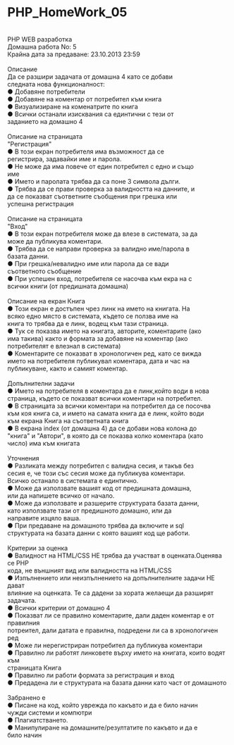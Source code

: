 PHP_HomeWork_05
===============
<br>
PHP WEB разработка<br>
Домашна работа No: 5<br>
Крайна дата за предаване: 23.10.2013 23:59<br>
<br>
Описание<br>
Да се разшири задачата от домашна 4 като се добави<br>
следната нова функционалност:<br>
● Добавяне потребители<br>
● Добавяне на коментар от потребител към книга<br>
● Визуализиране на коменатрите по книга<br>
● Всички останали изисквания са единтични с тези от<br>
заданието на домашно 4<br>
<br>
Описание на страницата<br>
"Регистрация"<br>
● В този екран потребителя има възможност да се<br>
регистрира, задавайки име и парола.<br>
● Не може да има повече от един потребител с едно и също<br>
име<br>
● Името и паролата трябва да са поне 3 символа дълги.<br>
● Трябва да се прави проверка за валидността на данните, и<br>
да се показват съответните съобщения при грешка или<br>
успешна регистрация<br>
<br>
Описание на страницата<br>
"Вход"<br>
● В този екран потребителя може да влезе в системата, за да<br>
може да публикува коментари.<br>
● Трябва да се направи проверка за валидно име/парола в<br>
базата данни.<br>
● При грешка/невалидно име или парола да се вади<br>
съответното съобщение<br>
● При успешен вход, потребителя се насочва към екра на с<br>
всички книги (от предишната домашна)<br>
<br>
Описание на екран Книга<br>
● Този екран е достъпен чрез линк на името на книгата. На<br>
всяко едно място в системата, където се ползва име на<br>
книга то трябва да е линк, водещ към тази страница.<br>
● Тук се показва името на книгата, авторите, коментарите (ако<br>
има такива) както и формата за добавяне на коментар (ако<br>
потребителят е влезнал в системата)<br>
● Коментарите се показват в хронологичен ред, като се вижда<br>
името на потребителя публикувал коментара, дата и час на<br>
публикуване, както и самият коментар.<br>
<br>
Допълнителни задачи<br>
● Името на потребителя в коментара да е линк,който води в нова<br>
страница, където се показват всички коментари на потребител.<br>
● В страницата за всички коментари на потребител да се посочва<br>
към коя книга са, и името на самата книга да е линк, който води<br>
към екрана Книга на съответната книга<br>
● В екрана index (от домашна 4) да се добави нова колона до<br>
"книга" и "Автори", в която да се показва колко коментара (като<br>
число) има към книгата<br>
<br>
Уточнения<br>
● Разликата между потребител с валидна сесия, и такъв без<br>
сесия е, че този със сесия може да публикува коментари.<br>
Всичко останало в системата е единтично.<br>
● Може да използвате вашият код от предишната домашна,<br>
или да напишете всичко от начало.<br>
● Може да използвате и разшерите структурата базата данни,<br>
като използвате тази от предишното домашно, или да<br>
направите изцяло ваша.<br>
● При предаване на домашното трябва да включите и sql<br>
структурата на базата данни с която вашият код ще работи.<br>
<br>
Критерии за оценка<br>
● Валидност на HTML/CSS НЕ трябва да участват в оценката.Оценява се PHP<br>
кода, не външният вид или валидността на HTML/CSS<br>
● Изпълнението или неизпълнението на допълнителните задачи НЕ дават<br>
влияние на оценката. Те са дадени за хората желаещи да разширят задачата.<br>
● Всички критерии от домашно 4<br>
● Показват ли се правилно коментарите, дали даден коментар е от правилния<br>
потреител, дали датата е правилна, подредени ли са в хронологичен ред<br>
● Може ли нерегистриран потребител да публикува коментари<br>
● Правилно ли работят линковете върху името на книгата, които водят към<br>
страницата Книга<br>
● Правилно ли работи формата за регистрация и вход<br>
● Предадена ли е структурата на базата данни като част от домашното<br>
<br>
Забранено е<br>
● Писане на код, който уврежда по какъвто и да е било начин<br>
чужди системи и компютри<br>
● Плагиатстването.<br>
● Манипулиране на домашните/резултатите по какъвто и да е<br>
било начин<br>
